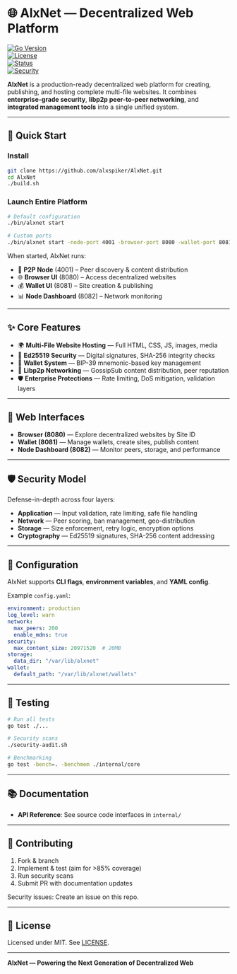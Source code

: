 # 🌐 AlxNet — Decentralized Web Platform  

[![Go Version](https://img.shields.io/badge/Go-1.23+-blue.svg)](https://golang.org)  
[![License](https://img.shields.io/badge/License-MIT-green.svg)](LICENSE)  
[![Status](https://img.shields.io/badge/Status-Production%20Ready-green.svg)]()  
[![Security](https://img.shields.io/badge/Security-Hardened-red.svg)]()  

**AlxNet** is a production-ready decentralized web platform for creating, publishing, and hosting complete multi-file websites. It combines **enterprise-grade security**, **libp2p peer-to-peer networking**, and **integrated management tools** into a single unified system.  

---

## 🚀 Quick Start  

### Install  
```bash
git clone https://github.com/alxspiker/AlxNet.git
cd AlxNet
./build.sh
```

### Launch Entire Platform  
```bash
# Default configuration
./bin/alxnet start

# Custom ports
./bin/alxnet start -node-port 4001 -browser-port 8080 -wallet-port 8081 -node-ui-port 8082
```

When started, AlxNet runs:  
- 🔗 **P2P Node** (4001) – Peer discovery & content distribution  
- 🌐 **Browser UI** (8080) – Access decentralized websites  
- 💰 **Wallet UI** (8081) – Site creation & publishing  
- 📊 **Node Dashboard** (8082) – Network monitoring  

---

## ✨ Core Features  

- 🌍 **Multi-File Website Hosting** — Full HTML, CSS, JS, images, media  
- 🔐 **Ed25519 Security** — Digital signatures, SHA-256 integrity checks  
- 💼 **Wallet System** — BIP-39 mnemonic-based key management  
- 🔄 **Libp2p Networking** — GossipSub content distribution, peer reputation  
- 🛡️ **Enterprise Protections** — Rate limiting, DoS mitigation, validation layers  

---

## 🎯 Web Interfaces  

- **Browser (8080)** — Explore decentralized websites by Site ID  
- **Wallet (8081)** — Manage wallets, create sites, publish content  
- **Node Dashboard (8082)** — Monitor peers, storage, and performance  

---

## 🛡️ Security Model  

Defense-in-depth across four layers:  

- **Application** — Input validation, rate limiting, safe file handling  
- **Network** — Peer scoring, ban management, geo-distribution  
- **Storage** — Size enforcement, retry logic, encryption options  
- **Cryptography** — Ed25519 signatures, SHA-256 content addressing  

---

## 🔧 Configuration  

AlxNet supports **CLI flags**, **environment variables**, and **YAML config**.  

Example `config.yaml`:  
```yaml
environment: production
log_level: warn
network:
  max_peers: 200
  enable_mdns: true
security:
  max_content_size: 20971520  # 20MB
storage:
  data_dir: "/var/lib/alxnet"
wallet:
  default_path: "/var/lib/alxnet/wallets"
```

---

## 🧪 Testing  

```bash
# Run all tests
go test ./...

# Security scans
./security-audit.sh

# Benchmarking
go test -bench=. -benchmem ./internal/core
```

---

## 📚 Documentation  

- **API Reference**: See source code interfaces in `internal/`

---

## 🤝 Contributing  

1. Fork & branch  
2. Implement & test (aim for >85% coverage)  
3. Run security scans  
4. Submit PR with documentation updates  

Security issues: Create an issue on this repo.

---

## 📄 License  

Licensed under MIT. See [LICENSE](LICENSE).  

---

**AlxNet — Powering the Next Generation of Decentralized Web**  
